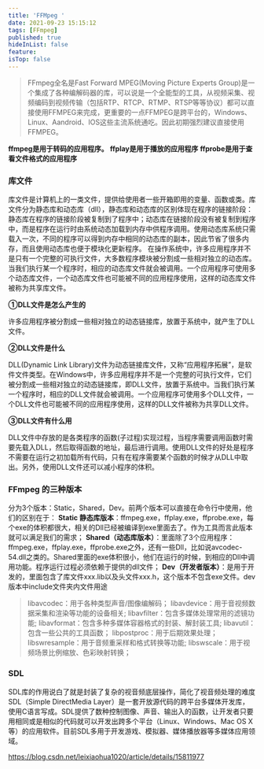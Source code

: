 ```yaml
---
title: 'FFMpeg '
date: 2021-09-23 15:15:12
tags: [FFmpeg]
published: true
hideInList: false
feature: 
isTop: false
---
```

> FFmpeg全名是Fast Forward MPEG(Moving Picture Experts Group)是一个集成了各种编解码器的库，可以说是一个全能型的工具，从视频采集、视频编码到视频传输（包括RTP、RTCP、RTMP、RTSP等等协议）都可以直接使用FFMPEG来完成，更重要的一点FFMPEG是跨平台的，Windows、Linux、Aandroid、IOS这些主流系统通吃。因此初期强烈建议直接使用FFMPEG。

**ffmpeg是用于转码的应用程序。**
**ffplay是用于播放的应用程序**
**ffprobe是用于查看文件格式的应用程序**

### 库文件
库文件是计算机上的一类文件，提供给使用者一些开箱即用的变量、函数或类。库文件分为静态库和动态库（dll），静态库和动态库的区别体现在程序的链接阶段：静态库在程序的链接阶段被复制到了程序中；动态库在链接阶段没有被复制到程序中，而是程序在运行时由系统动态加载到内存中供程序调用。使用动态库系统只需载入一次，不同的程序可以得到内存中相同的动态库的副本，因此节省了很多内存，而且使用动态库也便于模块化更新程序。
在操作系统中，许多应用程序并不是只有一个完整的可执行文件，大多数程序模块被分割成一些相对独立的动态库。当我们执行某一个程序时，相应的动态库文件就会被调用。一个应用程序可使用多个动态库文件，一个动态库文件也可能被不同的应用程序使用，这样的动态库文件被称为共享库文件。

**①DLL文件是怎么产生的**

许多应用程序被分割成一些相对独立的动态链接库，放置于系统中，就产生了DLL文件。

**②DLL文件是什么**

DLL(Dynamic Link Library)文件为动态链接库文件，又称“应用程序拓展”，是软件文件类型。在Windows中，许多应用程序并不是一个完整的可执行文件，它们被分割成一些相对独立的动态链接库，即DLL文件，放置于系统中。当我们执行某一个程序时，相应的DLL文件就会被调用。一个应用程序可使用多个DLL文件，一个DLL文件也可能被不同的应用程序使用，这样的DLL文件被称为共享DLL文件。

**③DLL文件有什么用**

DLL文件中存放的是各类程序的函数(子过程)实现过程，当程序需要调用函数时需要先载入DLL，然后取得函数的地址，最后进行调用。使用DLL文件的好处是程序不需要在运行之初加载所有代码，只有在程序需要某个函数的时候才从DLL中取出。另外，使用DLL文件还可以减小程序的体积。

### FFmpeg 的三种版本
分为3个版本：Static，Shared，Dev。前两个版本可以直接在命令行中使用，他们的区别在于：
**Static 静态库版本**：ffmpeg.exe，ffplay.exe，ffprobe.exe，每个exe的体积都很大，相关的Dll已经被编译到exe里面去了。作为工具而言此版本就可以满足我们的需求；
**Shared（动态库版本）**：里面除了3个应用程序：ffmpeg.exe，ffplay.exe，ffprobe.exe之外，还有一些Dll，比如说avcodec-54.dll之类的。Shared里面的exe体积很小，他们在运行的时候，到相应的Dll中调用功能。程序运行过程必须依赖于提供的dll文件；
**Dev（开发者版本）**：是用于开发的，里面包含了库文件xxx.lib以及头文件xxx.h，这个版本不包含exe文件。dev版本中include文件夹内文件用途

> libavcodec：用于各种类型声音/图像编解码；
libavdevice：用于音视频数据采集和渲染等功能的设备相关;
libavfilter：包含多媒体处理常用的滤镜功能;
libavformat：包含多种多媒体容器格式的封装、解封装工具;
libavutil：包含一些公共的工具函数；
libpostproc：用于后期效果处理；
libswresample：用于音频重采样和格式转换等功能;
libswscale：用于视频场景比例缩放、色彩映射转换；

### SDL
SDL库的作用说白了就是封装了复杂的视音频底层操作，简化了视音频处理的难度
SDL（Simple DirectMedia Layer）是一套开放源代码的跨平台多媒体开发库，使用C语言写成。SDL提供了数种控制图像、声音、输出入的函数，让开发者只要用相同或是相似的代码就可以开发出跨多个平台（Linux、Windows、Mac OS X等）的应用软件。目前SDL多用于开发游戏、模拟器、媒体播放器等多媒体应用领域。

https://blog.csdn.net/leixiaohua1020/article/details/15811977